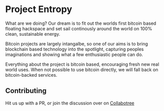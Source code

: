 Project Entropy
================

What are we doing? Our dream is to fit out the worlds first bitcoin based floating hackspace and set sail continously around the world on 100% clean, sustainable energy.

Bitcoin projects are largely intangalbe, so one of our aims is to bring blockchain based technology into the spotlight, capturing peoples imaginations and showing what a few enthusiastic people can do.

Everything about the project is bitcoin based, encouraging fresh new real world uses. When not possible to use bitcoin directly, we will fall back on bitcoin-backed services.



Contributing
------------

Hit us up with a PR, or join the discussion over on [Collabotree](http://collabotree.com/leafs/entropy-bitcoin-coworking-space-aboard-a-catamaran)